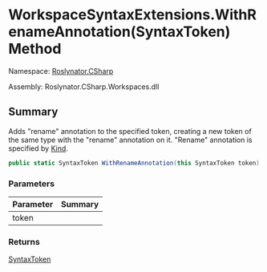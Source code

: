 # WorkspaceSyntaxExtensions\.WithRenameAnnotation\(SyntaxToken\) Method

Namespace: [Roslynator.CSharp](../../README.md)

Assembly: Roslynator\.CSharp\.Workspaces\.dll

## Summary

Adds "rename" annotation to the specified token, creating a new token of the same type with the "rename" annotation on it\.
"Rename" annotation is specified by [Kind](https://docs.microsoft.com/en-us/dotnet/api/microsoft.codeanalysis.codeactions.renameannotation.kind)\.

```csharp
public static SyntaxToken WithRenameAnnotation(this SyntaxToken token)
```

### Parameters

| Parameter | Summary |
| --------- | ------- |
| token | |

### Returns

[SyntaxToken](https://docs.microsoft.com/en-us/dotnet/api/microsoft.codeanalysis.syntaxtoken)


